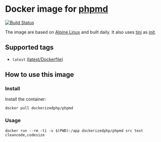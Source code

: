 # Docker image for [phpmd](https://phpmd.org)

[![Build Status](https://travis-ci.org/dockerized-php/phpmd.svg?branch=master)](https://travis-ci.org/dockerized-php/phpmd)

The image are based on [Alpine Linux](https://alpinelinux.org/) and built daily.
It also uses [tini](https://github.com/krallin/tini) as [init](https://en.wikipedia.org/wiki/Init).

## Supported tags

- `latest` [(latest/Dockerfile)](https://github.com/dockerized-php/phpmd/blob/master/latest/Dockerfile)

## How to use this image

### Install

Install the container:

```
docker pull dockerizedphp/phpmd
```

### Usage

```
docker run --rm -ti -v $(PWD):/app dockerizedphp/phpmd src text cleancode,codesize
```